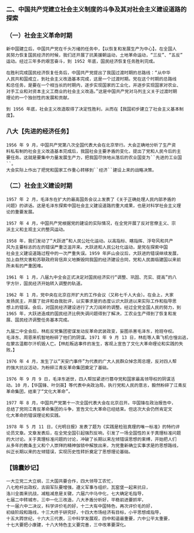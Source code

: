 ### 二、中国共产党建立社会主义制度的斗争及其对社会主义建设道路的探索

### （一）社会主义革命时期
    新中国建立后，中国共产党在千头万绪的任务中，【以恢复和发展生产为中心】。在全国人
    民努力恢复国民经济的时候，我们还开展了抗美援朝运动，土地革命运动，“三反”、“五反”
    运动。经过三年多的艰苦奋斗，到 1952 年底，国民经济恢复任务胜利完成。
    
    在胜利完成国民经济恢复任务后，中国共产党提出了我国过渡时期的总路线：“从中华
    人民共和国成立，到社会主义改造基本完成，这是一个过渡时期。党在这个时期的总路线
    和总任务，是要在一个相当长的时期内，逐步实现国家的工业化，并逐步实现国家对农业、
    对手工业和对资本主义工商业的社会主义改造。”这是中国共产党对马列主义关于过渡时期
    理论的一个独创性的发展和贡献。
    
    到 1956 年底，社会主义改造取得了决定性胜利，从而在【我国初步建立了社会主义基本制度】。


### 八大【先进的经济任务】
    1956 年 9 月，中国共产党第八次全国代表大会在北京举行。大会正确地分析了生产资
    料私有制的社会主义改造基本完成后，我国社会主要矛盾的变化，提出了党和人民今后的主
    要任务。这就是要集中力量发展生产力，把我国尽快地从落后的农业国变为``先进的工业国``。
    大会实际上作出了把党和国家工作重心转移到``经济``建设上来的战略决策。

### （二）社会主义建设时期
    1957 年 2 月，毛泽东在扩大的最高国务会议上发表了《关于正确处理人民内部矛盾的
    问题》的讲话。这是毛泽东探索中国社会主义建设道路的重大成果，也是对科学社会主义理
    论的重要发展。
    
    1957 年 4 月，中国共产党根据党的建设的实际情况，在全党开展了反对官僚主义、宗
    派主义和主观主义的整风运动。
    
    1958 年，我们发动了“大跃进”和人民公社化运动。以高指标、瞎指挥、浮夸风和共产
    风为主要标志的左的错误严重泛滥开来。大跃进和人民公社化运动，是党在探索中国
    社会主义建设道路过程中的一次严重失误。1959 年庐山会议后，大跃进的错误继续发展，
    加上自然灾害和苏联政府背信弃义地撕毁同我国的经济建设合同，党和人民面临建国以来前
    所未有的严重困难。
    
    1961 年 1 月，八届九中全会正式决定对国民经济实行“调整、巩固、充实、提高”的八
    字方针，国民经济开始转入调整的轨道。

    1962 年 1 月，党中央在北京召开扩大的工作会议（又称七千人大会）。在会上，大家
    发扬民主，开展了批评和自我批评，以实事求是的态度认识大跃进以来实际工作和指导思
    想上的错误。会后，对国民经济建设进行了大刀阔斧的调整。经过全党全国人民的努力，到
    1965 年，大跃进造成的国民经济比例失调问题得到了解决，工农业生产得到了恢复和发
    展、国民经济调整任务基本完成。
    
    九届二中全会后，林彪反党集团密谋发动反革命武装政变，妄图杀害毛泽东，抢班夺权。
    毛泽东、周恩来机智地粉碎了他们的阴谋。1971 年 9 月 13 日，林彪等人乘飞机仓惶出逃，
    在蒙古温都尔汗机毁人亡。【林彪叛逃事件的发生，客观上宣告了文化大革命理论和实践的失败。】
    
    1976 年 4 月，发生了以“天安门事件”为代表的广大人民群众悼念周总理，反对四人帮
    的强大抗议活动，为粉碎江青反革命集团奠定了基础。
    
    1976 年 9 月 9 日，毛泽东逝世，四人帮加紧进行篡夺党和国家最高领导权的阴谋活
    动。10 月，【华国锋、叶剑英】等代表中央政治局，执行党和人民的意志，毅然粉碎了江青反
    革命集团，结束了“文化大革命”。
    
    1977 年 8 月，中国共产党第十一次全国代表大会在北京召开。华国锋在政治报告中，
    总结了党同江青反革命集团的斗争，宣告文化大革命已经结束。但这次大会仍然肯定文
    化大革命的错误理论和实践。
    
    1978 年 5 月 11 日，《光明日报》发表了题为《实践是检验真理的唯一标准》的特约评
    论员文章。文章发表后，在全党全国引起强烈反响，引发了一场全国性的关于真理标准问题
    的大讨论。关于真理标准问题的讨论，冲破了长期以来左倾错误思想的束缚，开始把人们
    从多年的教条主义和个人崇拜的精神伽锁中解放出来，为党重新确立实事求是的思想路线，
    纠正长期以来的左倾错误，实现历史性转折奠定了思想理论基础。

### 【锦囊妙记】
    一大立党二大立纲，三大国共要合作，四大领导工农忙，
    八七枪杆出政权，古田军队要增强，遵义军事与组织，瓦窑堡一起来抗日，
    洛川全面来抗战，减租减息是关键，六届六中马中化，七大确定毛指导，
    七届二中转城市，三中一化三改造，八大矛盾分析好，平稳前进要抓牢，
    十一届六中二决议，科学评价毛的好，十二大有中国特色，再次评价毛的好，
    初级阶段和路线，十三大终于研究好，十四大市场经济有目标，小平思想成指导，
    十五大跨世纪，十六大三代表，三中科学发展观，四中和谐最重要，六中公平太重要，
    十七大要把小康建，十八大特色主义要完善，三中改革要深化。

